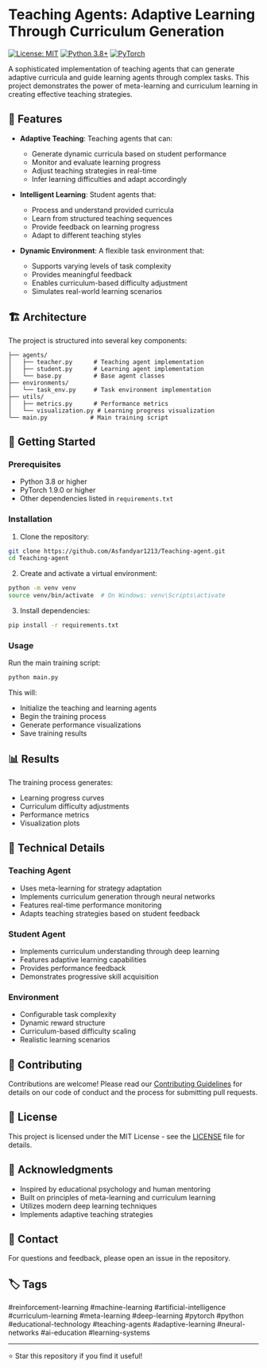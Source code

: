 # Teaching Agents: Adaptive Learning Through Curriculum Generation

[![License: MIT](https://img.shields.io/badge/License-MIT-yellow.svg)](https://opensource.org/licenses/MIT)
[![Python 3.8+](https://img.shields.io/badge/python-3.8+-blue.svg)](https://www.python.org/downloads/)
[![PyTorch](https://img.shields.io/badge/PyTorch-1.9.0+-ee4c2c.svg)](https://pytorch.org/)

A sophisticated implementation of teaching agents that can generate adaptive curricula and guide learning agents through complex tasks. This project demonstrates the power of meta-learning and curriculum learning in creating effective teaching strategies.

## 🌟 Features

- **Adaptive Teaching**: Teaching agents that can:
  - Generate dynamic curricula based on student performance
  - Monitor and evaluate learning progress
  - Adjust teaching strategies in real-time
  - Infer learning difficulties and adapt accordingly

- **Intelligent Learning**: Student agents that:
  - Process and understand provided curricula
  - Learn from structured teaching sequences
  - Provide feedback on learning progress
  - Adapt to different teaching styles

- **Dynamic Environment**: A flexible task environment that:
  - Supports varying levels of task complexity
  - Provides meaningful feedback
  - Enables curriculum-based difficulty adjustment
  - Simulates real-world learning scenarios

## 🏗️ Architecture

The project is structured into several key components:

```
├── agents/
│   ├── teacher.py      # Teaching agent implementation
│   ├── student.py      # Learning agent implementation
│   └── base.py         # Base agent classes
├── environments/
│   └── task_env.py     # Task environment implementation
├── utils/
│   ├── metrics.py      # Performance metrics
│   └── visualization.py # Learning progress visualization
└── main.py            # Main training script
```

## 🚀 Getting Started

### Prerequisites

- Python 3.8 or higher
- PyTorch 1.9.0 or higher
- Other dependencies listed in `requirements.txt`

### Installation

1. Clone the repository:
```bash
git clone https://github.com/Asfandyar1213/Teaching-agent.git
cd Teaching-agent
```

2. Create and activate a virtual environment:
```bash
python -m venv venv
source venv/bin/activate  # On Windows: venv\Scripts\activate
```

3. Install dependencies:
```bash
pip install -r requirements.txt
```

### Usage

Run the main training script:
```bash
python main.py
```

This will:
- Initialize the teaching and learning agents
- Begin the training process
- Generate performance visualizations
- Save training results

## 📊 Results

The training process generates:
- Learning progress curves
- Curriculum difficulty adjustments
- Performance metrics
- Visualization plots

## 🧠 Technical Details

### Teaching Agent
- Uses meta-learning for strategy adaptation
- Implements curriculum generation through neural networks
- Features real-time performance monitoring
- Adapts teaching strategies based on student feedback

### Student Agent
- Implements curriculum understanding through deep learning
- Features adaptive learning capabilities
- Provides performance feedback
- Demonstrates progressive skill acquisition

### Environment
- Configurable task complexity
- Dynamic reward structure
- Curriculum-based difficulty scaling
- Realistic learning scenarios

## 🤝 Contributing

Contributions are welcome! Please read our [Contributing Guidelines](CONTRIBUTING.md) for details on our code of conduct and the process for submitting pull requests.

## 📝 License

This project is licensed under the MIT License - see the [LICENSE](LICENSE) file for details.

## 🙏 Acknowledgments

- Inspired by educational psychology and human mentoring
- Built on principles of meta-learning and curriculum learning
- Utilizes modern deep learning techniques
- Implements adaptive teaching strategies

## 📧 Contact

For questions and feedback, please open an issue in the repository.

## 🏷️ Tags

#reinforcement-learning #machine-learning #artificial-intelligence #curriculum-learning #meta-learning #deep-learning #pytorch #python #educational-technology #teaching-agents #adaptive-learning #neural-networks #ai-education #learning-systems

---

⭐ Star this repository if you find it useful! 